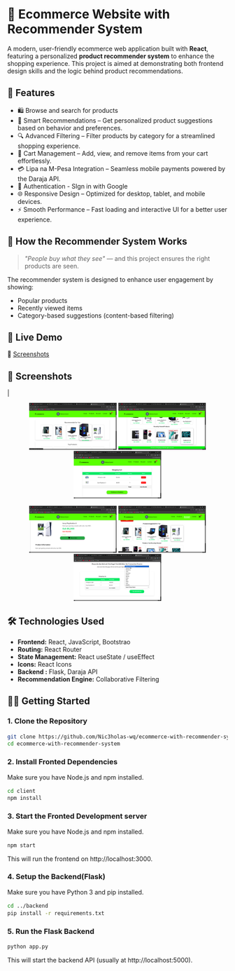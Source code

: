 # 🛒 Ecommerce Website with Recommender System

A modern, user-friendly ecommerce web application built with **React**, featuring a personalized **product recommender system** to enhance the shopping experience. This project is aimed at demonstrating both frontend design skills and the logic behind product recommendations.

## 🌟 Features

- 🛍️ Browse and search for products
- 🧠 Smart Recommendations – Get personalized product suggestions based on behavior and preferences.
- 🔍 Advanced Filtering – Filter products by category for a streamlined shopping experience.
- 🧾 Cart Management – Add, view, and remove items from your cart effortlessly.
- 💳 Lipa na M-Pesa Integration – Seamless mobile payments powered by the Daraja API.
- 🔐 Authentication - SIgn in with Google
- 🌐 Responsive Design – Optimized for desktop, tablet, and mobile devices.
- ⚡ Smooth Performance – Fast loading and interactive UI for a better user experience.

## 🧠 How the Recommender System Works

> _"People buy what they see"_ — and this project ensures the right products are seen.

The recommender system is designed to enhance user engagement by showing:
- Popular products
- Recently viewed items
- Category-based suggestions (content-based filtering)

## 🚀 Live Demo 
📸 [Screenshots](./screenshots)

## 📸 Screenshots

|<p align="center">
  <img src="./screenshorts/home.png" width="200" />
  <img src="./screenshorts/recentlyviewed.png" width="200" />
  <img src="./screenshorts/cart.png" width="200" />
</p>

<p align="center">
  <img src="./screenshorts/productdetails.png" width="200" />
  <img src="./screenshorts/suggested.png" width="200" />
  <img src="./screenshorts/payment.png" width="200" />
</p>

## 🛠️ Technologies Used

- **Frontend:** React, JavaScript, Bootstrao
- **Routing:** React Router
- **State Management:** React useState / useEffect
- **Icons:** React Icons
- **Backend :** Flask, Daraja API
- **Recommendation Engine:** Collaborative Filtering

## 🧑‍💻 Getting Started

### 1. Clone the Repository

```bash
git clone https://github.com/Nic3holas-wq/ecommerce-with-recommender-system.git
cd ecommerce-with-recommender-system
```

### 2. Install Fronted Dependencies
Make sure you have Node.js and npm installed.

```bash
cd client
npm install
```
### 3. Start the Fronted Development server
Make sure you have Node.js and npm installed.

```bash
npm start
```
This will run the frontend on http://localhost:3000.

### 4. Setup the Backend(Flask)
Make sure you have Python 3 and pip installed.

```bash
cd ../backend
pip install -r requirements.txt
```

### 5. Run the Flask Backend
```bash
python app.py
```
This will start the backend API (usually at http://localhost:5000).
